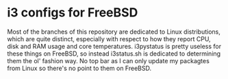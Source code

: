 # i3 configs for FreeBSD
Most of the branches of this repository are dedicated to Linux distributions, which are quite distinct, especially with respect to how they report CPU, disk and RAM usage and core temperatures. i3pystatus is pretty useless for these things on FreeBSD, so instead i3status.sh is dedicated to determining them the ol' fashion way. No top bar as I can only update my packagtes from Linux so there's no point to them on FreeBSD. 

